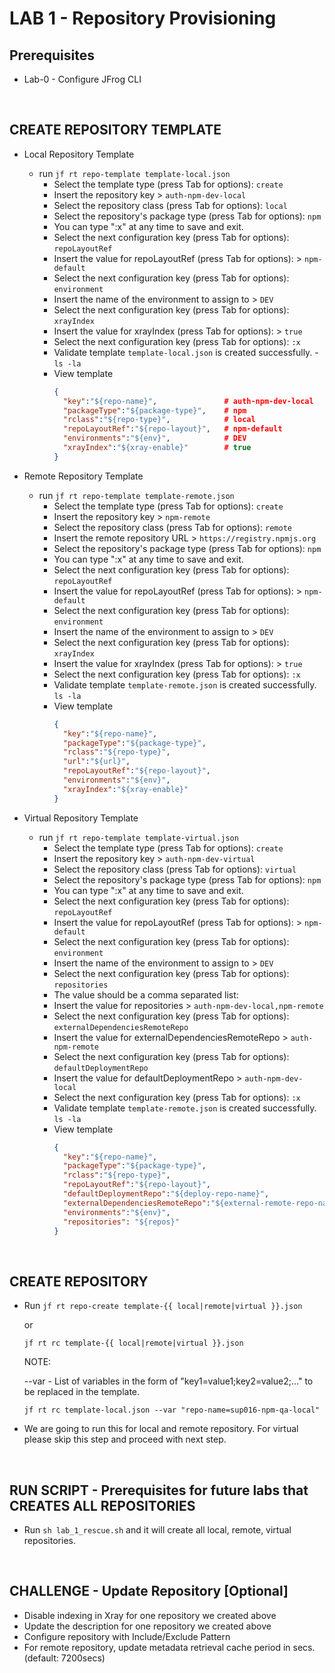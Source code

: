 # LAB 1 - Repository Provisioning

## Prerequisites
- Lab-0 - Configure JFrog CLI

<br />


## CREATE REPOSITORY TEMPLATE
- Local Repository Template
    - run ``jf rt repo-template template-local.json``
        - Select the template type (press Tab for options): `create`
        - Insert the repository key > `auth-npm-dev-local`
        - Select the repository class (press Tab for options): `local`
        - Select the repository's package type (press Tab for options): `npm`
        - You can type ":x" at any time to save and exit.
        - Select the next configuration key (press Tab for options): `repoLayoutRef`
        - Insert the value for repoLayoutRef (press Tab for options): > `npm-default`
        - Select the next configuration key (press Tab for options): `environment`
        - Insert the name of the environment to assign to > `DEV`
        - Select the next configuration key (press Tab for options): `xrayIndex`
        - Insert the value for xrayIndex (press Tab for options): > `true`
        - Select the next configuration key (press Tab for options): `:x`
        - Validate template `template-local.json` is created successfully. - ``ls -la``
        - View template
          ```json
          {
            "key":"${repo-name}",               # auth-npm-dev-local
            "packageType":"${package-type}",    # npm
            "rclass":"${repo-type}",            # local
            "repoLayoutRef":"${repo-layout}",   # npm-default
            "environments":"${env}",            # DEV
            "xrayIndex":"${xray-enable}"        # true
          }
          ```

- Remote Repository Template
    - run ``jf rt repo-template template-remote.json``
        - Select the template type (press Tab for options): `create`
        - Insert the repository key > `npm-remote`
        - Select the repository class (press Tab for options): `remote`
        - Insert the remote repository URL > `https://registry.npmjs.org`
        - Select the repository's package type (press Tab for options): `npm`
        - You can type ":x" at any time to save and exit.
        - Select the next configuration key (press Tab for options): `repoLayoutRef`
        - Insert the value for repoLayoutRef (press Tab for options): > `npm-default`
        - Select the next configuration key (press Tab for options): `environment`
        - Insert the name of the environment to assign to > `DEV`
        - Select the next configuration key (press Tab for options): `xrayIndex`
        - Insert the value for xrayIndex (press Tab for options): > `true`
        - Select the next configuration key (press Tab for options): `:x`
        - Validate template `template-remote.json` is created successfully. ``ls -la``
        - View template
          ```json
          {
            "key":"${repo-name}",
            "packageType":"${package-type}",
            "rclass":"${repo-type}",
            "url":"${url}",
            "repoLayoutRef":"${repo-layout}",
            "environments":"${env}",           
            "xrayIndex":"${xray-enable}"
          }
          ```
          
- Virtual Repository Template
    - run ``jf rt repo-template template-virtual.json``
        - Select the template type (press Tab for options): `create`
        - Insert the repository key > `auth-npm-dev-virtual`
        - Select the repository class (press Tab for options): `virtual`
        - Select the repository's package type (press Tab for options): `npm`
        - You can type ":x" at any time to save and exit.
        - Select the next configuration key (press Tab for options): `repoLayoutRef`
        - Insert the value for repoLayoutRef (press Tab for options): > `npm-default`
        - Select the next configuration key (press Tab for options): `environment`
        - Insert the name of the environment to assign to > `DEV`
        - Select the next configuration key (press Tab for options): `repositories`
        - The value should be a comma separated list:
        - Insert the value for repositories > `auth-npm-dev-local,npm-remote`
        - Select the next configuration key (press Tab for options): `externalDependenciesRemoteRepo`
        - Insert the value for externalDependenciesRemoteRepo > `auth-npm-remote`
        - Select the next configuration key (press Tab for options): `defaultDeploymentRepo`
        - Insert the value for defaultDeploymentRepo > `auth-npm-dev-local`
        - Select the next configuration key (press Tab for options): `:x`
        - Validate template `template-remote.json` is created successfully. ``ls -la``
        - View template
          ```json
          {
            "key":"${repo-name}",
            "packageType":"${package-type}",
            "rclass":"${repo-type}",
            "repoLayoutRef":"${repo-layout}",
            "defaultDeploymentRepo":"${deploy-repo-name}",
            "externalDependenciesRemoteRepo":"${external-remote-repo-name}",
            "environments":"${env}",
            "repositories": "${repos}"
          }
          ```

<br />

## CREATE REPOSITORY
- Run ``jf rt repo-create template-{{ local|remote|virtual }}.json``

  or

  ``jf rt rc template-{{ local|remote|virtual }}.json``


    NOTE: 

    --var - List of variables in the form of "key1=value1;key2=value2;..." to be replaced in the template.
    
    ``jf rt rc template-local.json --var "repo-name=sup016-npm-qa-local"``

- We are going to run this for local and remote repository. For virtual please skip this step and proceed with next step.

<br />


## RUN SCRIPT - Prerequisites for future labs that CREATES ALL REPOSITORIES
- Run `sh lab_1_rescue.sh` and it will create all local, remote, virtual repositories.

<br />

## CHALLENGE - Update Repository [Optional]
- Disable indexing in Xray for one repository we created above
- Update the description for one repository we created above
- Configure repository with Include/Exclude Pattern
- For remote repository, update metadata retrieval cache period in secs. (default: 7200secs)
